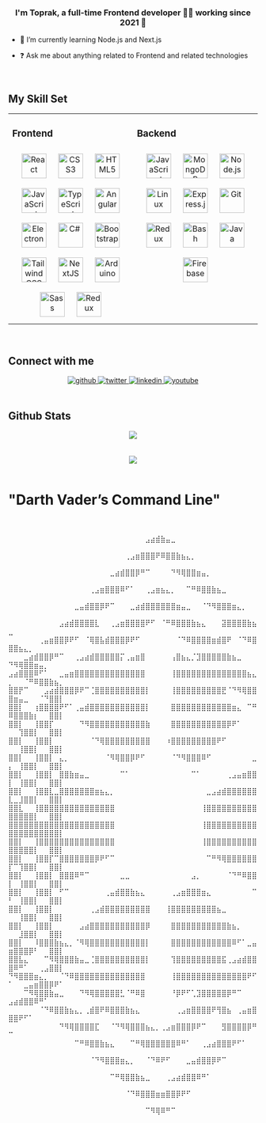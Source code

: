 
  

### <div align="center">I'm Toprak, a full-time Frontend developer 👨‍💻 working since 2021 🚀</div>  
  

- 🌱 I’m currently learning Node.js and Next.js  
  

- ❓ Ask me about anything related to Frontend and related technologies  
  

<br/>  


## My Skill Set  
<table><tr><td valign="top" width="50%">



### Frontend  
<div align="center">  
<a href="https://reactjs.org/" target="_blank"><img style="margin: 10px" src="https://profilinator.rishav.dev/skills-assets/react-original-wordmark.svg" alt="React" height="50" /></a>  
<a href="https://www.w3schools.com/css/" target="_blank"><img style="margin: 10px" src="https://profilinator.rishav.dev/skills-assets/css3-original-wordmark.svg" alt="CSS3" height="50" /></a>  
<a href="https://en.wikipedia.org/wiki/HTML5" target="_blank"><img style="margin: 10px" src="https://profilinator.rishav.dev/skills-assets/html5-original-wordmark.svg" alt="HTML5" height="50" /></a>  
<a href="https://www.javascript.com/" target="_blank"><img style="margin: 10px" src="https://profilinator.rishav.dev/skills-assets/javascript-original.svg" alt="JavaScript" height="50" /></a>  
<a href="https://www.typescriptlang.org/" target="_blank"><img style="margin: 10px" src="https://profilinator.rishav.dev/skills-assets/typescript-original.svg" alt="TypeScript" height="50" /></a>  
<a href="https://angular.io/" target="_blank"><img style="margin: 10px" src="https://profilinator.rishav.dev/skills-assets/angularjs-original.svg" alt="Angular" height="50" /></a>  
<a href="https://www.electronjs.org/" target="_blank"><img style="margin: 10px" src="https://profilinator.rishav.dev/skills-assets/electron-original.svg" alt="Electron" height="50" /></a>  
<a href="https://docs.microsoft.com/en-us/dotnet/csharp/" target="_blank"><img style="margin: 10px" src="https://profilinator.rishav.dev/skills-assets/csharp-original.svg" alt="C#" height="50" /></a>  
<a href="https://getbootstrap.com/docs/3.4/javascript/" target="_blank"><img style="margin: 10px" src="https://profilinator.rishav.dev/skills-assets/bootstrap-plain.svg" alt="Bootstrap" height="50" /></a>  
<a href="https://www.tailwindcss.com/" target="_blank"><img style="margin: 10px" src="https://profilinator.rishav.dev/skills-assets/tailwindcss.svg" alt="Tailwind CSS" height="50" /></a>  
<a href="https://nextjs.org/" target="_blank"><img style="margin: 10px" src="https://profilinator.rishav.dev/skills-assets/nextjs.png" alt="NextJS" height="50" /></a>  
<a href="https://www.arduino.cc/" target="_blank"><img style="margin: 10px" src="https://profilinator.rishav.dev/skills-assets/arduino.png" alt="Arduino" height="50" /></a>  
<a href="https://sass-lang.com/" target="_blank"><img style="margin: 10px" src="https://profilinator.rishav.dev/skills-assets/sass-original.svg" alt="Sass" height="50" /></a>  
<a href="https://redux.js.org/" target="_blank"><img style="margin: 10px" src="https://profilinator.rishav.dev/skills-assets/redux-original.svg" alt="Redux" height="50" /></a>  
</div>

</td><td valign="top" width="50%">



### Backend  
<div align="center">  
<a href="https://www.javascript.com/" target="_blank"><img style="margin: 10px" src="https://profilinator.rishav.dev/skills-assets/javascript-original.svg" alt="JavaScript" height="50" /></a>  
<a href="https://www.mongodb.com/" target="_blank"><img style="margin: 10px" src="https://profilinator.rishav.dev/skills-assets/mongodb-original-wordmark.svg" alt="MongoDB" height="50" /></a>  
<a href="https://nodejs.org/" target="_blank"><img style="margin: 10px" src="https://profilinator.rishav.dev/skills-assets/nodejs-original-wordmark.svg" alt="Node.js" height="50" /></a>  
<a href="https://www.linux.org/" target="_blank"><img style="margin: 10px" src="https://profilinator.rishav.dev/skills-assets/linux-original.svg" alt="Linux" height="50" /></a>  
<a href="https://expressjs.com/" target="_blank"><img style="margin: 10px" src="https://profilinator.rishav.dev/skills-assets/express-original-wordmark.svg" alt="Express.js" height="50" /></a>  
<a href="https://github.com/" target="_blank"><img style="margin: 10px" src="https://profilinator.rishav.dev/skills-assets/git-scm-icon.svg" alt="Git" height="50" /></a>  
<a href="https://redux.js.org/" target="_blank"><img style="margin: 10px" src="https://profilinator.rishav.dev/skills-assets/redux-original.svg" alt="Redux" height="50" /></a>  
<a href="https://www.gnu.org/software/bash/" target="_blank"><img style="margin: 10px" src="https://profilinator.rishav.dev/skills-assets/gnu_bash-icon.svg" alt="Bash" height="50" /></a>  
<a href="https://www.java.com/" target="_blank"><img style="margin: 10px" src="https://profilinator.rishav.dev/skills-assets/java-original-wordmark.svg" alt="Java" height="50" /></a>  
<a href="https://firebase.google.com/" target="_blank"><img style="margin: 10px" src="https://profilinator.rishav.dev/skills-assets/firebase.png" alt="Firebase" height="50" /></a>  
</div>




</td></tr></table>  

<br/>  


## Connect with me  
<div align="center">
<a href="https://github.com/toprak-cavusdag" target="_blank">
<img src=https://img.shields.io/badge/github-%2324292e.svg?&style=for-the-badge&logo=github&logoColor=white alt=github style="margin-bottom: 5px;" />
</a>
<a href="https://twitter.com/toprakcavusdag" target="_blank">
<img src=https://img.shields.io/badge/twitter-%2300acee.svg?&style=for-the-badge&logo=twitter&logoColor=white alt=twitter style="margin-bottom: 5px;" />
</a>
<a href="https://linkedin.com/in/toprak-çavuşdağ-5184aa208" target="_blank">
<img src=https://img.shields.io/badge/linkedin-%231E77B5.svg?&style=for-the-badge&logo=linkedin&logoColor=white alt=linkedin style="margin-bottom: 5px;" />
</a>
<a href="https://www.youtube.com/channel/UCj66X-fJeHopzXoaR8dS2cQ" target="_blank">
<img src=https://img.shields.io/badge/youtube-%23EE4831.svg?&style=for-the-badge&logo=youtube&logoColor=white alt=youtube style="margin-bottom: 5px;" />
</a>  
</div>  
  

<br/>  


## Github Stats  
<div align="center"><img src="https://github-readme-stats.vercel.app/api/top-langs/?username=toprak-cavusdag&hide_border=true&layout=compact" align="center" /></div>  

<br/>    

<br/>  

<div align="center">
<img src="https://komarev.com/ghpvc/?username=toprak-cavusdag&&style=flat-square" align="center" />
</div>  
  

<br/>  
<h1>"Darth Vader’s Command Line"</h1> 
<br/>  



<br />
⠀⠀⠀⠀⠀⠀⠀⠀⠀⠀⠀⠀⠀⠀⠀⠀⠀⠀⠀⠀⠀⠀⠀⠀⠀⠀⠀⣠⣴⣾⣷⣤⣀⠀⠀⠀⠀⠀⠀⠀⠀⠀⠀⠀⠀⠀⠀⠀⠀⠀⠀⠀⠀⠀⠀⠀⠀⠀⠀⠀
⠀⠀⠀⠀⠀⠀⠀⠀⠀⠀⠀⠀⠀⠀⠀⠀⠀⠀⠀⠀⠀⠀⠀⢀⣠⣶⣿⣿⣿⠟⠿⣿⣿⣷⣦⣄⡀⠀⠀⠀⠀⠀⠀⠀⠀⠀⠀⠀⠀⠀⠀⠀⠀⠀⠀⠀⠀⠀⠀⠀
⠀⠀⠀⠀⠀⠀⠀⠀⠀⠀⠀⠀⠀⠀⠀⠀⠀⠀⠀⠀⣀⣴⣾⣿⣿⡿⠛⠉⠀⠀⠀⠀⠙⠻⢿⣿⣿⣶⣤⡀⠀⠀⠀⠀⠀⠀⠀⠀⠀⠀⠀⠀⠀⠀⠀⠀⠀⠀⠀⠀
⠀⠀⠀⠀⠀⠀⠀⠀⠀⠀⠀⠀⠀⠀⠀⠀⢀⣠⣶⣿⣿⣿⠿⠋⠁⠀⠀⢀⣠⣶⣦⣄⡀⠀⠀⠉⠛⠿⣿⣿⣷⣦⣀⠀⠀⠀⠀⠀⠀⠀⠀⠀⠀⠀⠀⠀⠀⠀⠀⠀
⠀⠀⠀⠀⠀⠀⠀⠀⠀⠀⠀⠀⠀⣀⣤⣾⣿⣿⡿⠟⠉⠀⠀⠀⣀⣴⣾⣿⣿⣿⣿⣿⣿⣶⣤⣀⠀⠀⠈⠙⠻⣿⣿⣿⣶⣄⡀⠀⠀⠀⠀⠀⠀⠀⠀⠀⠀⠀⠀⠀
⠀⠀⠀⠀⠀⠀⠀⠀⠀⠀⣠⣴⣾⣿⣿⣿⣿⣇⠀⠀⢀⣠⣶⣿⣿⣿⣿⠟⠋⠀⠈⠛⠿⣿⣿⣿⣷⣦⣄⠀⠀⠀⣽⣿⣿⣿⣿⣷⣦⣀⠀⠀⠀⠀⠀⠀⠀⠀⠀⠀
⠀⠀⠀⠀⠀⠀⢀⣤⣶⣿⣿⡿⠟⠋⠀⠈⢿⣿⣧⣾⣿⣿⣿⡿⠟⠋⠀⠀⠀⠀⠀⠀⠀⠈⠙⠿⣿⣿⣿⣿⣶⣾⣿⠟⠀⠈⠙⠿⣿⣿⣿⣦⣄⡀⠀⠀⠀⠀⠀⠀
⠀⠀⠀⣀⣴⣾⣿⣿⡿⠛⠉⠀⠀⢀⣠⣴⣾⣿⣿⣿⣿⣿⡍⢀⣤⣶⣿⠀⠀⠀⠀⠀⢠⣿⣦⣄⡈⣹⣿⣿⣿⣿⣿⣷⣦⣀⠀⠀⠀⠙⠻⢿⣿⣿⣶⣤⡀⠀⠀⠀
⣠⣴⣿⣿⣿⠿⠋⠁⠀⠀⣀⣤⣶⣿⣿⣿⣿⣿⣿⣿⣿⣿⣿⣿⣿⣿⣿⠀⠀⠀⠀⠀⢸⣿⣿⣿⣿⣿⣿⣿⣿⣿⣿⣿⣿⣿⣿⣦⣄⡀⠀⠀⠈⠛⠿⣿⣿⣷⣦⡀
⣿⣿⡟⠉⠀⠀⠀⣠⣴⣾⣿⣿⣿⡿⠟⠉⢈⣿⣿⣿⣿⣿⣿⣿⣿⣿⣿⡇⠀⠀⠀⠀⢸⣿⣿⣿⣿⣿⣿⣿⣿⣿⣟⠈⠙⠻⢿⣿⣿⣿⣶⣤⣀⠀⠀⠈⠙⣿⣿⡇
⣿⣿⡇⠀⠀⢰⣿⣿⣿⣿⠟⠋⠁⢀⣤⣾⣿⣿⣿⣿⣿⣿⣿⣿⣿⣿⣿⡇⠀⠀⠀⠀⣿⣿⣿⣿⣿⣿⣿⣿⣿⣿⣿⣿⣶⣄⠀⠉⠛⠿⣿⣿⣿⣷⡆⠀⠀⣿⣿⡇
⣿⣿⡇⠀⠀⢸⣿⣿⡏⠀⠀⠀⠀⠀⠙⠻⣿⣿⣿⣿⣿⣿⣿⣿⣿⣿⣿⣷⠀⠀⠀⠀⣿⣿⣿⣿⣿⣿⣿⣿⣿⣿⣿⡿⠟⠁⠀⠀⠀⠀⠀⢹⣿⣿⡇⠀⠀⣿⣿⡇
⣿⣿⡇⠀⠀⢸⣿⣿⡇⠀⠀⠀⠀⠀⠀⠀⠈⠙⢿⣿⣿⣿⣿⣿⣿⣿⣿⣿⠀⠀⠀⠰⣿⣿⣿⣿⣿⣿⣿⣿⣿⠟⠋⠀⠀⠀⠀⠀⠀⠀⠀⢸⣿⣿⡇⠀⠀⣿⣿⡇
⣿⣿⡇⠀⠀⢸⣿⣿⡇⠀⣄⡀⠀⠀⠀⠀⠀⠀⠀⠈⠻⢿⣿⣿⡿⠟⠋⠀⠀⠀⠀⠀⠈⠙⠻⣿⣿⣿⠿⠋⠀⠀⠀⠀⠀⠀⠀⠀⣀⡄⠀⢸⣿⣿⡇⠀⠀⣿⣿⡇
⣿⣿⡇⠀⠀⢸⣿⣿⡇⠀⣿⣿⣷⣶⣤⣀⠀⠀⠀⠀⠀⠀⠉⠁⠀⠀⠀⠀⠀⠀⠀⠀⠀⠀⠀⠀⠉⠁⠀⠀⠀⠀⠀⢀⣠⣤⣶⣿⣿⡇⠀⢸⣿⣿⡇⠀⠀⣿⣿⡇
⣿⣿⡇⠀⠀⢸⣿⣿⣇⣀⣿⣿⣿⣿⣿⣿⣿⣶⣦⣄⡀⠀⠀⠀⠀⠀⠀⠀⠀⠀⠀⠀⠀⠀⠀⠀⠀⠀⠀⣀⣠⣴⣾⣿⣿⣿⣿⣿⣿⣇⣀⣸⣿⣿⡇⠀⠀⣿⣿⡇
⣿⣿⣇⠀⠀⢸⣿⣿⣿⣿⣿⣿⣿⣿⣿⣿⣿⣿⣿⣿⣿⠀⠀⠀⠀⠀⠀⠀⠀⠀⠀⠀⠀⠀⠀⠀⠀⠀⢸⣿⣿⣿⣿⣿⣿⣿⣿⣿⣿⣿⣿⣿⣿⣿⡇⠀⠀⣿⣿⡇
⣿⣿⣿⣿⣿⣿⣿⣿⣿⣿⣿⣿⣿⣿⣿⣿⣿⣿⣿⣿⣿⠀⠀⠀⠀⠀⠀⠀⠀⠀⠀⠀⠀⠀⠀⠀⠀⠀⢸⣿⣿⣿⣿⣿⣿⣿⣿⣿⣿⣿⣿⣿⣿⣿⣿⣿⣿⣿⣿⡇
⣿⣿⡇⠀⠀⢸⣿⣿⣿⣿⣿⣿⣿⣿⣿⣿⣿⣿⣿⣿⣿⠀⠀⠀⠀⠀⠀⠀⠀⠀⠀⠀⠀⠀⠀⠀⠀⠀⢸⣿⣿⣿⣿⣿⣿⣿⣿⣿⣿⣿⣿⣿⣿⣿⡇⠀⠀⣿⣿⡇
⣿⣿⡇⠀⠀⢸⣿⣿⡏⠉⣿⣿⣿⣿⣿⣿⣿⡿⠟⠋⠉⠀⠀⠀⠀⠀⠀⠀⠀⠀⠀⠀⠀⠀⠀⠀⠀⠀⠀⠉⠛⠻⢿⣿⣿⣿⣿⣿⣿⡏⠉⢹⣿⣿⡇⠀⠀⣿⣿⡇
⣿⣿⡇⠀⠀⢸⣿⣿⡇⠀⣿⣿⣿⠿⠛⠉⠀⠀⠀⠀⠀⠀⣀⣀⠀⠀⠀⠀⠀⠀⠀⠀⠀⠀⠀⠀⣠⡀⠀⠀⠀⠀⠀⠈⠙⠛⠿⣿⣿⡇⠀⢸⣿⣿⡇⠀⠀⣿⣿⡇
⣿⣿⡇⠀⠀⢸⣿⣿⡇⠀⠋⠉⠀⠀⠀⠀⠀⠀⠀⢀⣤⣾⣿⣿⣷⣦⣄⠀⠀⠀⠀⠀⢀⣠⣶⣿⣿⣿⣶⣄⠀⠀⠀⠀⠀⠀⠀⠀⠉⠃⠀⢸⣿⣿⡇⠀⠀⣿⣿⡇
⣿⣿⡇⠀⠀⢸⣿⣿⡇⠀⠀⠀⠀⠀⠀⠀⢀⣠⣾⣿⣿⣿⣿⣿⣿⣿⣿⣿⠀⠀⠀⢸⣿⣿⣿⣿⣿⣿⣿⣿⣿⣦⣀⠀⠀⠀⠀⠀⠀⠀⠀⢸⣿⣿⡇⠀⠀⣿⣿⡇
⣿⣿⡇⠀⠀⢸⣿⣿⡇⠀⠀⠀⠀⠀⣠⣴⣿⣿⣿⣿⣿⣿⣿⣿⣿⣿⣿⡿⠀⠀⠀⠀⣿⣿⣿⣿⣿⣿⣿⣿⣿⣿⣿⣷⣦⡀⠀⠀⠀⠀⠀⣸⣿⣿⡇⠀⠀⣿⣿⡇
⣿⣿⡇⠀⠀⠸⣿⣿⣿⣷⣦⣄⡀⠈⠻⢿⣿⣿⣿⣿⣿⣿⣿⣿⣿⣿⣿⡇⠀⠀⠀⠀⣿⣿⣿⣿⣿⣿⣿⣿⣿⣿⣿⣿⠿⠋⠁⣀⣤⣶⣿⣿⣿⡿⠃⠀⠀⣿⣿⡇
⣿⣿⣧⣄⠀⠀⠀⠉⠻⢿⣿⣿⣿⣷⣤⣀⢈⣿⣿⣿⣿⣿⣿⣿⣿⣿⣿⡇⠀⠀⠀⠀⢹⣿⣿⣿⣿⣿⣿⣿⣿⣿⣯⢀⣠⣴⣾⣿⣿⣿⠿⠛⠁⠀⠀⢀⣠⣿⣿⡇
⠙⠻⣿⣿⣿⣶⣄⡀⠀⠀⠈⠙⠿⣿⣿⣿⣿⣿⣿⣿⣿⣿⣿⣿⣿⣿⣿⠀⠀⠀⠀⠀⢸⣿⣿⣿⣿⣿⣿⣿⣿⣿⣿⣿⣿⣿⣿⠟⠋⠁⠀⠀⣀⣤⣶⣿⣿⡿⠟⠁
⠀⠀⠀⠉⠻⢿⣿⣿⣷⣤⣀⠀⠀⠀⠙⠻⢿⣿⣿⣿⣿⣿⣃⠈⠛⠿⣿⠀⠀⠀⠀⠀⠘⡿⠟⠋⢁⣹⣿⣿⣿⣿⣿⡿⠛⠉⠀⠀⠀⣠⣴⣾⣿⣿⠿⠛⠁⠀⠀⠀
⠀⠀⠀⠀⠀⠀⠈⠙⠿⣿⣿⣷⣦⣄⡀⢀⣾⣿⠟⠿⣿⣿⣿⣷⣦⣄⠀⠀⠀⠀⠀⠀⠀⢀⣠⣶⣿⣿⣿⣿⠟⢻⣿⣦⠀⢀⣤⣶⣿⣿⣿⠟⠋⠁⠀⠀⠀⠀⠀⠀
⠀⠀⠀⠀⠀⠀⠀⠀⠀⠀⠙⠻⢿⣿⣿⣿⣿⣏⠀⠀⠈⠙⠻⢿⣿⣿⣿⣦⣄⡀⢀⣠⣶⣿⣿⣿⡿⠟⠉⠀⠀⠀⣻⣿⣿⣿⣿⡿⠛⠉⠀⠀⠀⠀⠀⠀⠀⠀⠀⠀
⠀⠀⠀⠀⠀⠀⠀⠀⠀⠀⠀⠀⠀⠉⠛⠿⣿⣿⣷⣦⣄⠀⠀⠀⠉⠛⢿⣿⣿⣿⣿⣿⣿⠿⠛⠁⠀⠀⢀⣠⣴⣿⣿⣿⠟⠋⠁⠀⠀⠀⠀⠀⠀⠀⠀⠀⠀⠀⠀⠀
⠀⠀⠀⠀⠀⠀⠀⠀⠀⠀⠀⠀⠀⠀⠀⠀⠈⠙⠻⣿⣿⣿⣶⣄⡀⠀⠀⠈⠙⠿⠟⠋⠀⠀⠀⣀⣤⣾⣿⣿⡿⠟⠉⠀⠀⠀⠀⠀⠀⠀⠀⠀⠀⠀⠀⠀⠀⠀⠀⠀
⠀⠀⠀⠀⠀⠀⠀⠀⠀⠀⠀⠀⠀⠀⠀⠀⠀⠀⠀⠀⠉⠛⢿⣿⣿⣷⣦⣀⠀⠀⠀⢀⣠⣴⣾⣿⣿⠿⠛⠁⠀⠀⠀⠀⠀⠀⠀⠀⠀⠀⠀⠀⠀⠀⠀⠀⠀⠀⠀⠀
⠀⠀⠀⠀⠀⠀⠀⠀⠀⠀⠀⠀⠀⠀⠀⠀⠀⠀⠀⠀⠀⠀⠀⠈⠙⠿⣿⣿⣿⣶⣶⣿⣿⡿⠟⠋⠀⠀⠀⠀⠀⠀⠀⠀⠀⠀⠀⠀⠀⠀⠀⠀⠀⠀⠀⠀⠀⠀⠀⠀
⠀⠀⠀⠀⠀⠀⠀⠀⠀⠀⠀⠀⠀⠀⠀⠀⠀⠀⠀⠀⠀⠀⠀⠀⠀⠀⠀⠉⠻⢿⠿⠛⠉⠀⠀⠀⠀⠀⠀⠀⠀⠀⠀⠀⠀⠀⠀⠀⠀⠀⠀⠀⠀⠀⠀⠀⠀⠀⠀⠀
